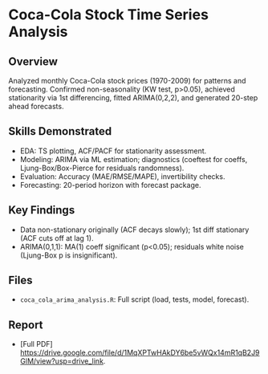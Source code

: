 # Coca-Cola Stock Time Series Analysis

## Overview
Analyzed monthly Coca-Cola stock prices (1970-2009) for patterns and forecasting. Confirmed non-seasonality (KW test, p>0.05), achieved stationarity via 1st differencing, fitted ARIMA(0,2,2), and generated 20-step ahead forecasts.

## Skills Demonstrated
- EDA: TS plotting, ACF/PACF for stationarity assessment.
- Modeling: ARIMA via ML estimation; diagnostics (coeftest for coeffs, Ljung-Box/Box-Pierce for residuals randomness).
- Evaluation: Accuracy (MAE/RMSE/MAPE), invertibility checks.
- Forecasting: 20-period horizon with forecast package.

## Key Findings
- Data non-stationary originally (ACF decays slowly); 1st diff stationary (ACF cuts off at lag 1).
- ARIMA(0,1,1): MA(1) coeff significant (p<0.05); residuals white noise (Ljung-Box p is insignificant).

## Files
- `coca_cola_arima_analysis.R`: Full script (load, tests, model, forecast).

## Report
- [Full PDF] https://drive.google.com/file/d/1MqXPTwHAkDY6be5vWQx14mR1qB2J9GlM/view?usp=drive_link.
